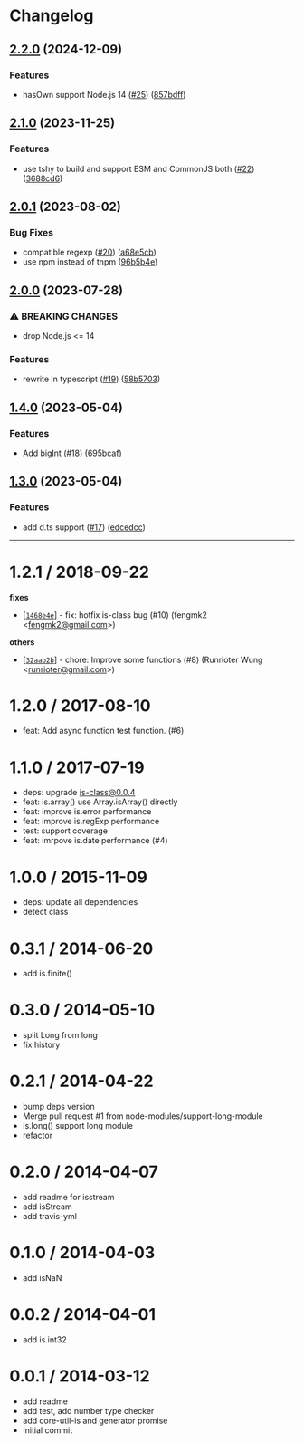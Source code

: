 # Changelog

## [2.2.0](https://github.com/node-modules/is-type-of/compare/v2.1.0...v2.2.0) (2024-12-09)


### Features

* hasOwn support Node.js 14 ([#25](https://github.com/node-modules/is-type-of/issues/25)) ([857bdff](https://github.com/node-modules/is-type-of/commit/857bdff38486cc327ca93599aad5168150559eaa))

## [2.1.0](https://github.com/node-modules/is-type-of/compare/v2.0.1...v2.1.0) (2023-11-25)


### Features

* use tshy to build and support ESM and CommonJS both ([#22](https://github.com/node-modules/is-type-of/issues/22)) ([3688cd6](https://github.com/node-modules/is-type-of/commit/3688cd67dbb75304016220ec4f882a56dcc8d38f))

## [2.0.1](https://github.com/node-modules/is-type-of/compare/v2.0.0...v2.0.1) (2023-08-02)


### Bug Fixes

* compatible regexp ([#20](https://github.com/node-modules/is-type-of/issues/20)) ([a68e5cb](https://github.com/node-modules/is-type-of/commit/a68e5cbd23afc82a9e1d3a9cb48116bc104ca067))
* use npm instead of tnpm ([96b5b4e](https://github.com/node-modules/is-type-of/commit/96b5b4e436b6ab33568510e8dc9dab9ce4a891a6))

## [2.0.0](https://github.com/node-modules/is-type-of/compare/v1.4.0...v2.0.0) (2023-07-28)


### ⚠ BREAKING CHANGES

* drop Node.js <= 14

### Features

* rewrite in typescript ([#19](https://github.com/node-modules/is-type-of/issues/19)) ([58b5703](https://github.com/node-modules/is-type-of/commit/58b5703ea3329b29790963e221023e8deeb0f97d))

## [1.4.0](https://github.com/node-modules/is-type-of/compare/v1.3.0...v1.4.0) (2023-05-04)


### Features

* Add bigInt ([#18](https://github.com/node-modules/is-type-of/issues/18)) ([695bcaf](https://github.com/node-modules/is-type-of/commit/695bcaf30d0b808012ddad169ccc3cef0c55202f))

## [1.3.0](https://github.com/node-modules/is-type-of/compare/v1.2.1...v1.3.0) (2023-05-04)


### Features

* add d.ts support ([#17](https://github.com/node-modules/is-type-of/issues/17)) ([edcedcc](https://github.com/node-modules/is-type-of/commit/edcedcc70af64c054cc834e5dd2ed79edd4692ff))

---


1.2.1 / 2018-09-22
==================

**fixes**
  * [[`1468e4e`](http://github.com/node-modules/is-type-of/commit/1468e4e2d2a1221ff25187f430e5546db2fadacc)] - fix: hotfix is-class bug (#10) (fengmk2 <<fengmk2@gmail.com>>)

**others**
  * [[`32aab2b`](http://github.com/node-modules/is-type-of/commit/32aab2b5431e76529f2cf9ddf1d112b99ed05394)] - chore: Improve some functions (#8) (Runrioter Wung <<runrioter@gmail.com>>)

1.2.0 / 2017-08-10
==================

  * feat: Add async function test function. (#6)

1.1.0 / 2017-07-19
==================

  * deps: upgrade is-class@0.0.4
  * feat: is.array() use Array.isArray() directly
  * feat: improve is.error performance
  * feat: improve is.regExp performance
  * test: support coverage
  * feat: imrpove is.date performance (#4)

1.0.0 / 2015-11-09 
==================

  * deps: update all dependencies
  * detect class

0.3.1 / 2014-06-20
==================

  * add is.finite()

0.3.0 / 2014-05-10
==================

  * split Long from long
  * fix history

0.2.1 / 2014-04-22
==================

  * bump deps version
  * Merge pull request #1 from node-modules/support-long-module
  * is.long() support long module
  * refactor

0.2.0 / 2014-04-07
==================

  * add readme for isstream
  * add isStream
  * add travis-yml

0.1.0 / 2014-04-03
==================

  * add isNaN

0.0.2 / 2014-04-01
==================

  * add is.int32

0.0.1 / 2014-03-12
==================

  * add readme
  * add test, add number type checker
  * add core-util-is and generator promise
  * Initial commit
